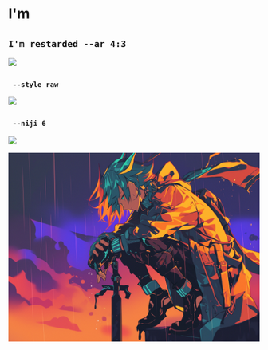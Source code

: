 # I'm

## `I'm restarded --ar 4:3`

![](./im/Im_restarded_ba985100-fc64-468c-aa03-3d36f3ece2d3.png)

### ` --style raw`

![](./im/Im_restarded_89ab1b6a-ece2-49ec-ac96-843a0ee717b1.png)

### ` --niji 6`

![](./im/Im_restarded_24a52351-9741-47ac-9f62-53d0d1970812.png)

![](./im/Im_restarded_64887c91-c78f-4c12-9f89-5145c6118773.png)

